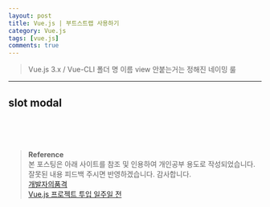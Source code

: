 ```yaml
---
layout: post
title: Vue.js | 부트스트랩 사용하기
category: Vue.js
tags: [vue.js]
comments: true
---
```

> Vue.js 3.x / Vue-CLI
폴더 명 이름 view 안붙는거는 정해진 네이밍 룰

---

## slot modal

<br>
<br>
<br>

> **Reference**  
> 본 포스팅은 아래 사이트를 참조 및 인용하여 개인공부 용도로 작성되었습니다.  
> 잘못된 내용 피드백 주시면 반영하겠습니다. 감사합니다.  
> [개발자의품격](https://www.youtube.com/c/개발자의품격)  
> [Vue.js 프로젝트 투입 일주일 전](http://www.yes24.com/Product/Goods/101926719)
